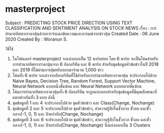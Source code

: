 # masterproject
Subject : PREDICTING STOCK PRICE DIRECTION USING TEXT CLASSIFICATION AND SENTIMENT ANALYSIS ON STOCK NEWS
เรื่อง     : การทำนายทิศทางราคาหุ้นด้วยการจำแนกข้อความและอารมณ์จากข่าวหุ้น
Created Date : 06 June 2020
Created By   : Woranun S.
       
วิธีใช้
1. ในโฟลเดอร์ masterproject จะแบ่งออกเป็น 12 พาร์ทย่อย โดย 6 พาร์ท จะเป็นโค้ดสำหรับการทำนายทิศทางราคาหุ้นจาก 6 อัลกอริทึม และ 6 พาร์ท สำหรับชุดข้อมูลหัวข้อข่าวในปี 2018 และ 2019 ที่ได้ผ่านการสุ่มหยิบออกมาจำนวน 1,000 ข่าว
2. โค้ดทั้ง 6 พาร์ท จะแบ่งจากอัลกอริทึมที่ใช้สำหรับการทำนายทิศทางราคาหุ้น จะประกอบไปด้วย Naive Bayes, Decision Tree, Random Forest, Support Vector Machine, Neural Network แบบหนึ่งชั้นซ่อน และ Neural Network แบบหลายชั้นซ่อน
3. โค้ดการทำนายทิศทางราคาหุ้นทั้ง 6 อัลกอริทึม จะถูกแบ่งออกสำหรับชุดช้อมูลที่มีคุณลักษณะที่แตกต่างกันทั้ง 3 แบบ ดังนี้
4. ชุดข้อมูลที่ 1 และ 4 จะประกอบไปด้วย ชุดหัวข้อข่าว และ Class(Change, Nochange)
5. ชุดข้อมูลที่ 2 และ 5 จะประกอบไปด้วย ชุดหัวข้อข่าว, ค่าความรู้สึกในชั้วบวก ขั้วลบ และขั้วกลาง(-1, 0, 1) และ ป้ายกำกับ(Change, Nochange)
6. ชุดข้อมูลที่ 3 และ 6 จะประกอบไปด้วย ชุดหัวข้อข่าว, ค่าความรู้สึกในชั้วบวก ขั้วลบ และขั้วกลาง(-1, 0, 1) และ ป้ายกำกับ(Change, Nochange) ซึ่งแบ่งออกเป็น 3 Clusters
